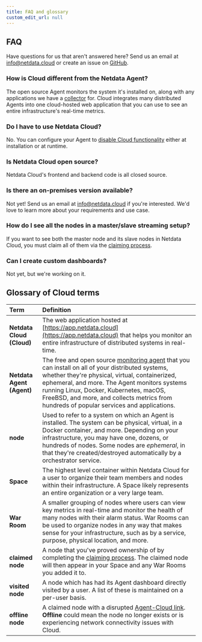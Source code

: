 ```yaml
---
title: FAQ and glossary
custom_edit_url: null
---
```


## FAQ

Have questions for us that aren't answered here? Send us an email at [info@netdata.cloud](mailto:info@netdata.cloud) or
create an issue on [GitHub](https://github.com/netdata/netdata/issues/new/choose).

### How is Cloud different from the Netdata Agent?

The open source Agent monitors the system it's installed on, along with any applications we have a
[collector](/docs/agent/collectors) for. Cloud integrates many distributed Agents into one cloud-hosted web application
that you can use to see an entire infrastructure's real-time metrics.

### Do I have to use Netdata Cloud?

No. You can configure your Agent to [disable Cloud functionality](/docs/agent/aclk#disable-the-aclk) either at
installation or at runtime.

### Is Netdata Cloud open source?

Netdata Cloud's frontend and backend code is all closed source.

### Is there an on-premises version available?

Not yet! Send us an email at [info@netdata.cloud](mailto:info@netdata.cloud) if you're interested. We'd love to learn
more about your requirements and use case.

### How do I see all the nodes in a master/slave streaming setup?

If you want to see both the master node and its slave nodes in Netdata Cloud, you must claim all of them via the
[claiming process](/docs/cloud/get-started#claim-a-node).

### Can I create custom dashboards?

Not yet, but we're working on it.

## Glossary of Cloud terms

| Term                      | Definition                                                                                                                                                                                                                                                                                                                                                 |
|:------------------------- |:---------------------------------------------------------------------------------------------------------------------------------------------------------------------------------------------------------------------------------------------------------------------------------------------------------------------------------------------------------- |
| **Netdata Cloud (Cloud)** | The web application hosted at [https://app.netdata.cloud](https://app.netdata.cloud) that helps you monitor an entire infrastructure of distributed systems in real-time.                                                                                                                                                                                  |
| **Netdata Agent (Agent)** | The free and open source [monitoring agent](/docs/agent/) that you can install on all of your distributed systems, whether they're physical, virtual, containerized, ephemeral, and more. The Agent monitors systems running Linux, Docker, Kubernetes, macOS, FreeBSD, and more, and collects metrics from hundreds of popular services and applications. |
| **node**                  | Used to refer to a system on which an Agent is installed. The system can be physical, virtual, in a Docker container, and more. Depending on your infrastructure, you may have one, dozens, or hundreds of nodes. Some nodes are _ephemeral_, in that they're created/destroyed automatically by a orchestrator service.                                   |
| **Space**                 | The highest level container within Netdata Cloud for a user to organize their team members and nodes within their infrastructure. A Space likely represents an entire organization or a very large team.                                                                                                                                                   |
| **War Room**              | A smaller grouping of nodes where users can view key metrics in real-time and monitor the health of many nodes with their alarm status. War Rooms can be used to organize nodes in any way that makes sense for your infrastructure, such as by a service, purpose, physical location, and more.                                                           |
| **claimed node**          | A node that you've proved ownership of by completing the [claiming process](/docs/cloud/get-started#claim-a-node). The claimed node will then appear in your Space and any War Rooms you added it to.                                                                                                                                                      |
| **visited node**          | A node which has had its Agent dashboard directly visited by a user. A list of these is maintained on a per-user basis.                                                                                                                                                                                                                                    |
| **offline node**          | A claimed node with a disrupted [Agent-Cloud link](/docs/agent/aclk/). **Offline** could mean the node no longer exists or is experiencing network connectivity issues with Cloud.                                                                                                                                                                         |

